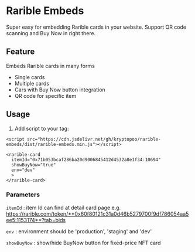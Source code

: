 # Rarible Embeds

Super easy for embedding Rarible cards in your website. Support QR code scanning and Buy Now in right there.

## Feature

Embeds Rarible cards in many forms

-   Single cards
-   Multiple cards
-   Cars with Buy Now button integration
-   QR code for specific item

## Usage

1. Add script to your <head> tag:

```
<script src="https://cdn.jsdelivr.net/gh/kryptopoo/rarible-embeds/dist/rarible-embeds.min.js"></script>
```

```
<rarible-card
  itemId="0x71b053bcaf286ba20d9006845412d4532a8e1f34:10694"
  showBuyNow="true"
  env="dev"
  >
</rarible-card>
```

### Parameters

`itemId` : item Id can find at detail card page
e.g. https://rarible.com/token/**0x60f80121c31a0d46b5279700f9df786054aa5ee5:1153174**?tab=bids

`env` : environment should be 'production', 'staging' and 'dev'

`showBuyNow` : show/hide BuyNow button for fixed-price NFT card
